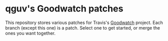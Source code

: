 # qguv's Goodwatch patches

This repository stores various patches for Travis's [Goodwatch](https://goodwatch.org) project. Each branch (except this one) is a patch. Select one to get started, or merge the ones you want together.
